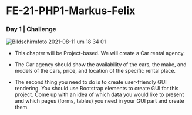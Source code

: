 
# FE-21-PHP1-Markus-Felix

### Day 1 | Challenge

![Bildschirmfoto 2021-08-11 um 18 34 01](https://user-images.githubusercontent.com/85449060/129067924-bb50866c-5e4b-4ae8-9ed9-339fd5420c86.png)

* This chapter will be Project-based. We will create a Car rental agency. 

* The Car agency should show the availability of the cars, the make, and models of the cars, price, and location of the specific rental place.

* The second thing you need to do is to create user-friendly GUI rendering. You should use Bootstrap elements to create GUI for this project. Come up with an idea of which data you would like to present and which pages (forms, tables) you need in your GUI part and create them. 

